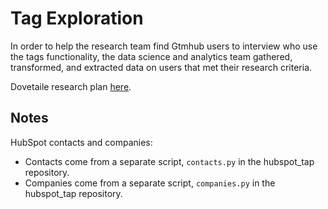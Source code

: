 # Tag Exploration

In order to help the research team find Gtmhub users to interview who use the tags functionality, the data science and analytics team gathered, transformed, and extracted data on users that met their research criteria. 

Dovetaile research plan [here](https://dovetailapp.com/projects/2yOvjsvU6HaTGjwsdDcgjg/readme).

## Notes
HubSpot contacts and companies:
- Contacts come from a separate script, `contacts.py` in the hubspot_tap repository.
- Companies come from a separate script, `companies.py` in the hubspot_tap repository.